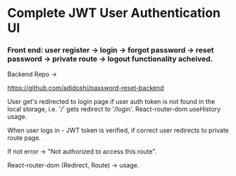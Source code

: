 # Complete JWT User Authentication UI

### Front end: user register -> login -> forgot password -> reset password -> private route -> logout functionality acheived.

Backend Repo ->

https://github.com/adidoshi/password-reset-backend

User get's redirected to login page if user auth token is not found in the local storage, i.e. '/' gets redirect to '/login'.
React-router-dom useHistory usage.

When user logs in - JWT token is verified, if correct user redirects to private route page.

If not error -> "Not authorized to access this route".

React-router-dom (Redirect, Route) -> usage.
